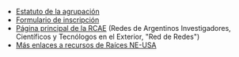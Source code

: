* <a href="https://drive.google.com/file/d/1Q49UgYZg62wRjKetZcTtvN-PLAiEeKVU/view?usp=sharing" target="_blank">Estatuto de la agrupación</a>
* <a href="https://docs.google.com/forms/d/e/1FAIpQLSdaX7gtdMpDebjeY5kOoCjdOVHQvNK6QfAm4KLA7JBELTNSbg/viewform" target="_blank">Formulario de inscripción</a>
* <a href="https://rcae.info/" target="_blank">Página principal de la RCAE</a> (Redes de Argentinos Investigadores, Científicos y Tecnólogos en el Exterior, "Red de Redes")
* <a href="https://linktr.ee/raices_ne_usa" target="_blank">Más enlaces a recursos de Raíces NE-USA</a>